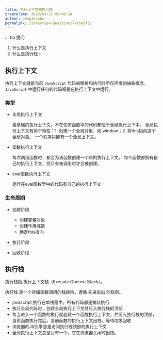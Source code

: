 ```yaml
---
title: 执行上下文和执行栈
createTime: 2022/04/22 09:40:24
author: pengzhanbo
permalink: /interview-question/7xxy6of5/
---
```


::: tip 提问
1. 什么是执行上下文
2. 什么是执行栈
:::

## 执行上下文

执行上下文就是当前 `JavaScript` 代码被解析和执行时所在环境的抽象概念， 
`JavaScript` 中运行任何的代码都是在执行上下文中运行。

### 类型

- 全局执行上下文
  
  最基础的执行上下文，不在任何函数中的代码都位于全局执行上下中。
  全局执行上下文有两个特性：1. 创建一个全局对象，如 window；2. 将this指向这个全局对象。
  一个程序只能有一个全局上下文。

- 函数执行上下文
  
  每次调用函数时，都会为该函数创建一个新的执行上下文。
  每个函数都拥有自己的执行上下文，但只有被调用时才会被创建。

- eval函数执行上下文

  运行在eval函数里中的代码有自己的执行上下文

### 生命周期

- 创建阶段
  
  - 创建变量对象
  - 创建作用域链
  - 确定this指向

- 执行阶段
- 回收阶段

## 执行栈

执行栈指 执行上下文栈（Execute Context Stack）。

执行栈 是一个存储函数调用的栈结构，遵循 先进后出 的规则。

- javascript 执行在单线程中，所有代码都是排队执行
- 执行全局代码时，创建全局执行上下文并压入执行栈的顶部
- 每当进入一个函数的执行就创建一个函数执行上下文，并压入执行栈的顶部，当前函数执行完后，当前函数的执行上下文出栈，等待垃圾回收
- 浏览器的JS引擎总是访问执行栈顶部的执行上下文
- 全局执行上下文总是只有一个，它在浏览器关闭时出栈。
